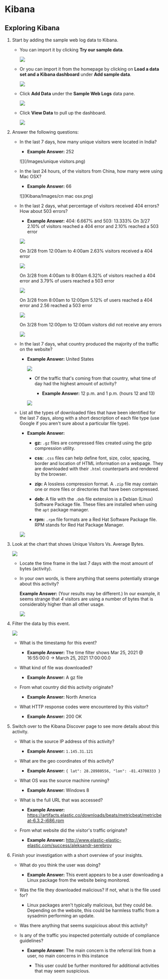 # Kibana

## Exploring Kibana

1. Start by adding the sample web log data to Kibana.

    - You can import it by clicking **Try our sample data**.

        ![](Images/Welcome.png)

    - Or you can import it from the homepage by clicking on **Load a data set and a Kibana dashboard** under **Add sample data**.

        ![](Images/add-data.png)

    - Click **Add Data** under the **Sample Web Logs** data pane.

        ![](Images/sampledata.png)

    - Click **View Data** to pull up the dashboard.

        ![](Images/view-data.png)

2. Answer the following questions:

    - In the last 7 days, how many unique visitors were located in India?

       - **Example Answer:** 252

        ![](/Images/unique visitors.png)


    - In the last 24 hours, of the visitors from China, how many were using Mac OSX?

       - **Example Answer:** 66

        ![](Kibana/Images/cn mac osx.png)

    - In the last 2 days, what percentage of visitors received 404 errors? How about 503 errors?

        - **Example Answer:** 404: 6.667% and 503: 13.333%
      On 3/27 2.10% of visitors reached a 404 error and 2.10% reached a 503 error  

       ![](Kibana/Images/status-3-27.png)

       On 3/28 from 12:00am to 4:00am 2.63% visitors received a 404 error

        ![](Kibana/Images/status-3-28-0-4.png)

      On 3/28 from 4:00am to 8:00am 6.32% of visitors reached a 404 error and 3.79% of users reached a 503 error

        ![](Kibana/Images/status-3-28-4-8.png)

      On 3/28 from 8:00am to 12:00pm 5.12% of users reached a 404 error and 2.56 reached a 503 error

        ![](Kibana/Images/status-3-28-8-12.png)

      On 3/28 from 12:00pm to 12:00am visitors did not receive any errors

        ![](Kibana/Images/status-3-28-12-24.png)

    - In the last 7 days, what country produced the majority of the traffic on the website?

        - **Example Answer:** United States

          ![](Kibana/Images/traffic-majority.png)

          - Of the traffic that's coming from that country, what time of day had the highest amount of activity?

              - **Example Answer:** 12 p.m. and 1 p.m. (hours 12 and 13)
              
          ![](Images/most-traffic2.png)

    - List all the types of downloaded files that have been identified for the last 7 days, along with a short description of each file type (use Google if you aren't sure about a particular file type).

        - **Example Answer:**

            - **gz:** `.gz` files are compressed files created using the gzip compression utility.

            - **css:** `.css` files can help define font, size, color, spacing, border and location of HTML information on a webpage. They are downloaded with their `.html` counterparts and rendered by the browser.

            - **zip:** A lossless compression format. A `.zip` file may contain one or more files or directories that have been compressed.

            - **deb:** A file with the `.deb` file extension is a Debian (Linux) Software Package file. These files are installed when using the `apt` package manager.

            - **rpm:** `.rpm` file formats are a Red Hat Software Package file. RPM stands for Red Hat Package Manager.

         ![](Kibana/Images/downloaded-files.png)

3. Look at the chart that shows Unique Visitors Vs. Average Bytes.

    ![](Kibana/Images/users-vs-bytes.png)

    - Locate the time frame in the last 7 days with the most amount of bytes (activity).

    - In your own words, is there anything that seems potentially strange about this activity?

        **Example Answer:** (Your results may be different.) In our example, it seems strange that _4_ visitors are using a number of bytes that is considerably higher than all other usage.

         ![](Kibana/Images/usage.png)

4. Filter the data by this event.

     ![](Kibana/Images/event-details.png)

    - What is the timestamp for this event?

        - **Example Answer:** The time filter shows Mar 25, 2021 @ 16:55:00:0 -> March 25, 2021 17:00:00.0

    - What kind of file was downloaded?

       - **Example Answer:** A gz file


    - From what country did this activity originate?

        - **Example Answer:** North America


    - What HTTP response codes were encountered by this visitor?

        - **Example Answer:** 200 OK


5. Switch over to the Kibana Discover page to see more details about this activity.

    - What is the source IP address of this activity?

        - **Example Answer:** `1.145.31.121`

    - What are the geo coordinates of this activity?

        - **Example Answer:** `{ lat": 28.28980556, "lon": -81.43708333 }`

    - What OS was the source machine running?

        - **Example Answer:** Windows 8

    - What is the full URL that was accessed?

        - **Example Answer:** https://artifacts.elastic.co/downloads/beats/metricbeat/metricbeat-6.3.2-i686.rpm

    - From what website did the visitor's traffic originate?

        - **Example Answer:** http://www.elastic-elastic-elastic.com/success/aleksandr-serebrov


6. Finish your investigation with a short overview of your insights.

    - What do you think the user was doing?

        - **Example Answer:** This event appears to be a user downloading a Linux package from the website being monitored.

    - Was the file they downloaded malicious? If not, what is the file used for?

        - Linux packages aren't typically malicious, but they could be. Depending on the website, this could be harmless traffic from a sysadmin performing an update.

    - Was there anything that seems suspicious about this activity?
    - Is any of the traffic you inspected potentially outside of compliance guidelines?

        - **Example Answer:** The main concern is the referral link from a user, no main concerns in this instance

          -  This user could be further monitored for additional activities that may seem suspicious.
